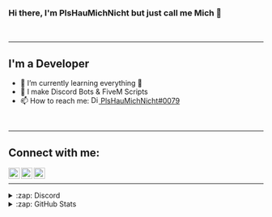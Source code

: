 ### Hi there, I'm PlsHauMichNicht but just call me Mich 👋

<br />

---

## I'm a Developer

- 🌱 I’m currently learning everything 🤣
- 👀 I make Discord Bots & FiveM Scripts
- 📫 How to reach me: [<img alt="Discord" width="15px" src="https://github.com/gilbarbara/logos/blob/master/logos/discord.svg" /> PlsHauMichNicht#0079](https://discord.com/users/477108488653373478) 
<br />

---

## Connect with me:

[<img align="left" alt="Discord" width="22px" src="https://github.com/gilbarbara/logos/blob/master/logos/discord.svg" />](https://discord.gg/swTPK6rfFd)
[<img align="left" alt="Twitter" width="22px" src="https://cdn.jsdelivr.net/npm/simple-icons@v3/icons/twitter.svg" />](https://twitter.com/MichDevelopment)
[<img align="left" alt="Instagram" width="22px" src="https://cdn.jsdelivr.net/npm/simple-icons@v3/icons/instagram.svg" />](https://www.instagram.com/plshaumichnicht)

<br />

---

<details>
  <summary>:zap: Discord</summary>

  [![Discord](https://discordapp.com/api/guilds/794969725822042132/widget.png?style=banner2)](https://discord.gg/swTPK6rfFd)

</details>

<details>
  <summary>:zap: GitHub Stats</summary>

  <img align="left" alt="Mich'S GitHub Stats" src="https://github-readme-stats.codestackr.vercel.app/api?username=plshaumichnicht&show_icons=true&hide_border=true" />

</details>
